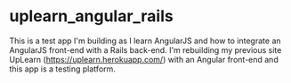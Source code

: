 # uplearn_angular_rails

This is a test app I'm building as I learn AngularJS and how to integrate an AngularJS front-end with a Rails back-end. I'm rebuilding my previous site UpLearn (https://uplearn.herokuapp.com/) with an Angular front-end and this app is a testing platform.

